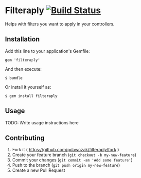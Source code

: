 # Filteraply [![Build Status](https://travis-ci.org/pdawczak/filteraply.svg)](https://travis-ci.org/pdawczak/filteraply)

Helps with filters you want to apply in your controllers.

## Installation

Add this line to your application's Gemfile:

    gem 'filteraply'

And then execute:

    $ bundle

Or install it yourself as:

    $ gem install filteraply

## Usage

TODO: Write usage instructions here

## Contributing

1. Fork it ( https://github.com/pdawczak/filteraply/fork )
2. Create your feature branch (`git checkout -b my-new-feature`)
3. Commit your changes (`git commit -am 'Add some feature'`)
4. Push to the branch (`git push origin my-new-feature`)
5. Create a new Pull Request
